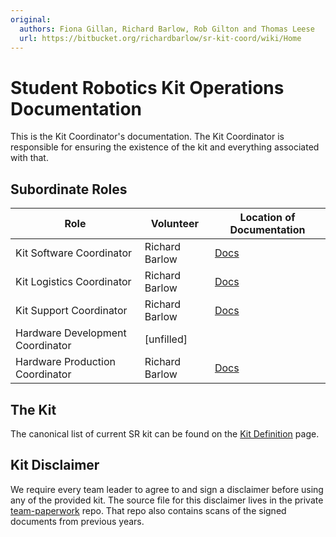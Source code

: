 ```yaml
---
original:
  authors: Fiona Gillan, Richard Barlow, Rob Gilton and Thomas Leese
  url: https://bitbucket.org/richardbarlow/sr-kit-coord/wiki/Home
---
```

# Student Robotics Kit Operations Documentation

This is the Kit Coordinator's documentation. The Kit Coordinator is responsible for ensuring the existence of the kit and everything associated with that.

## Subordinate Roles

Role  |   Volunteer   |   Location of Documentation
------|---------------|----------------------------
Kit Software Coordinator | Richard Barlow | [Docs](/kit/software)
Kit Logistics Coordinator | Richard Barlow | [Docs](https://www.gitbook.com/read/book/srobo-legacy/student-robotics-kit-logistics)
Kit Support Coordinator | Richard Barlow | [Docs](/kit/support)
Hardware Development Coordinator | [unfilled] |
Hardware Production Coordinator | Richard Barlow | [Docs](/hw-prod-coord)

## The Kit

The canonical list of current SR kit can be found on the [Kit Definition](/kit/kit-definition) page.

## Kit Disclaimer

We require every team leader to agree to and sign a disclaimer before using any of the provided kit. The source file for this disclaimer lives in the private [team-paperwork](https://bitbucket.org/srobo/team-paperwork) repo. That repo also contains scans of the signed documents from previous years.
